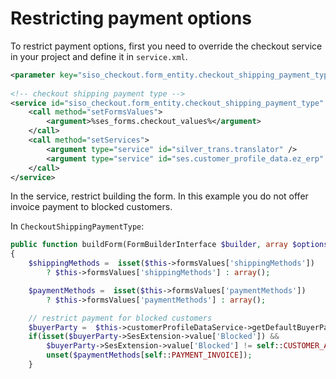 # Restricting payment options

To restrict payment options, first you need to override the checkout service in your project and define it in `service.xml`.

``` xml
<parameter key="siso_checkout.form_entity.checkout_shipping_payment_type.class">MyCustomer\ProjectBundle\Form\Type\CheckoutShippingPaymentType</parameter>
 
<!-- checkout shipping payment type -->
<service id="siso_checkout.form_entity.checkout_shipping_payment_type" class="%siso_checkout.form_entity.checkout_shipping_payment_type.class%" scope="prototype">
    <call method="setFormsValues">
        <argument>%ses_forms.checkout_values%</argument>
    </call>
    <call method="setServices">
        <argument type="service" id="silver_trans.translator" />
        <argument type="service" id="ses.customer_profile_data.ez_erp" />
    </call>
</service>
```

In the service, restrict building the form. In this example you do not offer invoice payment to blocked customers.

In `CheckoutShippingPaymentType`:

``` php
public function buildForm(FormBuilderInterface $builder, array $options)
{
    $shippingMethods =  isset($this->formsValues['shippingMethods'])
        ? $this->formsValues['shippingMethods'] : array();

    $paymentMethods =  isset($this->formsValues['paymentMethods'])
        ? $this->formsValues['paymentMethods'] : array();

    // restrict payment for blocked customers
    $buyerParty =  $this->customerProfileDataService->getDefaultBuyerParty();
    if(isset($buyerParty->SesExtension->value['Blocked']) &&
        $buyerParty->SesExtension->value['Blocked'] != self::CUSTOMER_ACTIVE) {
        unset($paymentMethods[self::PAYMENT_INVOICE]);
    }
```

